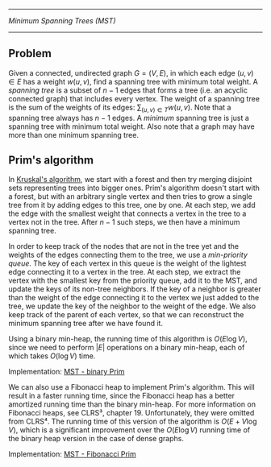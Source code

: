 ____________________________________
*Minimum Spanning Trees (MST)*
____________________________________

## Problem

Given a connected, undirected graph $G = (V, E)$, in which each edge $(u, v) \in E$ has a weight $w(u, v)$, find a spanning tree with minimum total weight. A *spanning tree* is a subset of $n - 1$ edges that forms a tree (i.e. an acyclic connected graph) that includes every vertex. The weight of a spanning tree is the sum of the weights of its edges: $\sum_{(u, v) \in T} w(u, v)$. Note that a spanning tree always has $n - 1$ edges. A *minimum* spanning tree is just a spanning tree with minimum total weight. Also note that a graph may have more than one minimum spanning tree.

## Prim's algorithm

In [Kruskal's algorithm](https://github.com/pl3onasm/AADS/tree/main/algorithms/graphs/MST-kruskal), we start with a forest and then try merging disjoint sets representing trees into bigger ones. Prim's algorithm doesn't start with a forest, but with an arbitrary single vertex and then tries to grow a single tree from it by adding edges to this tree, one by one. At each step, we add the edge with the smallest weight that connects a vertex in the tree to a vertex not in the tree. After $n - 1$ such steps, we then have a minimum spanning tree.

In order to keep track of the nodes that are not in the tree yet and the weights of the edges connecting them to the tree, we use a *min-priority queue*. The key of each vertex in this queue is the weight of the lightest edge connecting it to a vertex in the tree. At each step, we extract the vertex with the smallest key from the priority queue, add it to the MST, and update the keys of its non-tree neighbors. If the key of a neighbor is greater than the weight of the edge connecting it to the vertex we just added to the tree, we update the key of the neighbor to the weight of the edge. We also keep track of the parent of each vertex, so that we can reconstruct the minimum spanning tree after we have found it.

Using a binary min-heap, the running time of this algorithm is $O(E \log V)$, since we need to perform $|E|$ operations on a binary min-heap, each of which takes $O(\log V)$ time.

Implementation: [MST - binary Prim](https://github.com/pl3onasm/AADS/blob/main/algorithms/graphs/MST-prim/prim-1.c)

We can also use a Fibonacci heap to implement Prim's algorithm. This will result in a faster running time, since the Fibonacci heap has a better amortized running time than the binary min-heap. For more information on Fibonacci heaps, see CLRS³, chapter 19. Unfortunately, they were omitted from CLRS⁴. The running time of this version of the algorithm is $O(E + V \log V)$, which is a significant improvement over the $O(E \log V)$ running time of the binary heap version in the case of dense graphs.

Implementation: [MST - Fibonacci Prim](https://github.com/pl3onasm/AADS/blob/main/algorithms/graphs/MST-prim/prim-2.c)
